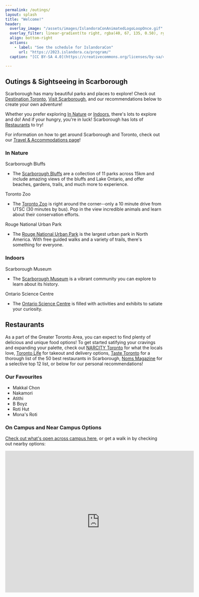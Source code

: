 ```yaml
---
permalink: /outings/
layout: splash
title: "Welcome!"
header:
  overlay_image: "/assets/images/IslandoraConAnimatedLogoLoopOnce.gif"
  overlay_filter: linear-gradient(to right, rgba(40, 67, 135, 0.50), rgba(40, 67, 135, 0.05))
  align: bottom-right
  actions:
    - label: "See the schedule for IslandoraCon" 
      url: "https://2023.islandora.ca/program/"
  caption: "[CC BY-SA 4.0](https://creativecommons.org/licenses/by-sa/4.0)"

---
```


## Outings & Sightseeing in Scarborough

Scarborough has many beautiful parks and places to explore! Check out [Destination Toronto](https://www.destinationtoronto.com/neighbourhoods/scarborough/), [Visit Scarborough](https://www.visitscarborough.com/), and our recommendations below to create your own adventure!

Whether you prefer exploring [In Nature](#In-Nature) or [Indoors](#Indoors), there's lots to explore and do! And if your hungry, you're in luck! Scarborough has lots of [Restaurants](#Restaurants) to try!

For information on how to get around Scarborough and Toronto, check out our [Travel & Accommodations page](https://2023.islandora.ca/travelaccommodations/#Getting-Around)!

### <a name="In-Nature"/> In Nature

Scarborough Bluffs
* The [Scarborough Bluffs](https://www.toronto.ca/explore-enjoy/parks-gardens-beaches/scarborough-bluffs/) are a collection of 11 parks across 15km and include amazing views of the bluffs and Lake Ontario, and offer beaches, gardens, trails, and much more to experience. 

Toronto Zoo
* The [Toronto Zoo](https://www.torontozoo.com/) is right around the corner--only a 10 minute drive from UTSC (30 minutes by bus). Pop in the view incredible animals and learn about their conservation efforts.

Rouge National Urban Park
* The [Rouge National Urban Park](https://parks.canada.ca/pn-np/on/rouge) is the largest urban park in North America. With free guided walks and a variety of trails, there's something for everyone.

### <a name="Indoors"/> Indoors

Scarborough Museum
* The [Scarborough Museum](https://www.toronto.ca/explore-enjoy/history-art-culture/museums/scarborough-museum/) is a vibrant community you can explore to learn about its history.

Ontario Science Centre
* The [Ontario Science Centre](https://www.ontariosciencecentre.ca/) is filled with activities and exhibits to satiate your curiosity.

## <a name="Restaurants"/> Restaurants 
As a part of the Greater Toronto Area, you can expect to find plenty of delicious and unique food options! To get started satifying your cravings and expanding your palette, check out [NARCITY Toronto](https://www.narcity.com/toronto/the-best-restaurants-in-scarborough-that-local-foodies-are-completely-in-love-with) for what the locals love, [Toronto Life](https://torontolife.com/food/10-of-the-best-restaurants-in-scarborough-for-takeout-and-delivery/) for takeout and delivery options, [Taste Toronto](https://www.tastetoronto.com/guides/the-best-restaurants-in-scarborough) for a thorough list of the 50 best restaurants in Scarborough, [Noms Magazine](https://nomsmagazine.com/best-scarborough-restaurants/) for a selective top 12 list, or below for our personal recommendations!

### Our Favourites

* Makkal Chon
* Nakamori 
* Atithi 
* B Boyz
* Roti Hut
* Mona's Roti

### On Campus and Near Campus Options
[Check out what's open across campus here](https://www.utsc.utoronto.ca/programs/utscfood/), or get a walk in by checking out nearby options:
<iframe src="https://www.google.com/maps/embed?pb=!1m16!1m12!1m3!1d5760.7276674315635!2d-79.19048860506352!3d43.78606286647889!2m3!1f0!2f0!3f0!3m2!1i1024!2i768!4f13.1!2m1!1srestaurants!5e0!3m2!1sen!2sca!4v1678476270269!5m2!1sen!2sca" width="600" height="450" style="border:0;" allowfullscreen="" loading="lazy" referrerpolicy="no-referrer-when-downgrade"></iframe>
